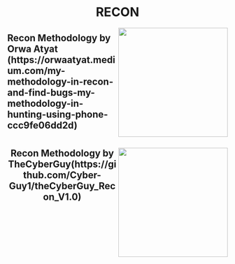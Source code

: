 <h1 align="center">RECON</h1>

<a href="https://twitter.com/GodfatherOrwa"><img align="right" width="250" height="250px" align="left" src="https://profiles.bugcrowdusercontent.com/avatars/daf2cd702f488805e6b3afb80904a463/normal_BDE815EF-FD87-4209-9A1C-AD3129560DA9.jpeg"/></a>

<h2>Recon Methodology by  Orwa Atyat (https://orwaatyat.medium.com/my-methodology-in-recon-and-find-bugs-my-methodology-in-hunting-using-phone-ccc9fe06dd2d)</h2>

#
#
#
<a href="https://twitter.com/theCyberGuy0"><img align="right" width="250" height="250px" align="left" src="https://user-images.githubusercontent.com/79082257/144823196-cea491f9-2580-403f-b669-8f4d3299428f.jpg"/></a>
#
#
#
<h2 align="center">Recon Methodology by TheCyberGuy(https://github.com/Cyber-Guy1/theCyberGuy_Recon_V1.0)</h2>
